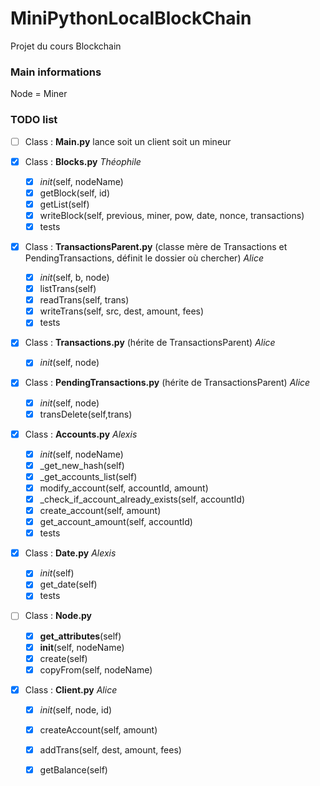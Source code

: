 # MiniPythonLocalBlockChain
Projet du cours Blockchain

### Main informations
Node = Miner

### TODO list
- [ ] Class : **Main.py** lance soit un client soit un mineur

- [x] Class : **Blocks.py** _Théophile_
  - [x] _init_(self, nodeName)
  - [x] getBlock(self, id)
  - [x] getList(self)
  - [x] writeBlock(self, previous, miner, pow, date, nonce, transactions)
  - [x] tests

- [x] Class : **TransactionsParent.py** (classe mère de Transactions et PendingTransactions, définit le dossier où chercher) _Alice_
  - [x] _init_(self, b, node)
  - [x] listTrans(self)
  - [x] readTrans(self, trans)
  - [x] writeTrans(self, src, dest, amount, fees)
  - [x] tests

- [x] Class : **Transactions.py** (hérite de TransactionsParent) _Alice_
  - [x] _init_(self, node)

- [x] Class : **PendingTransactions.py** (hérite de TransactionsParent) _Alice_
  - [x] _init_(self, node)
  - [x] transDelete(self,trans)

- [x] Class : **Accounts.py** _Alexis_
  - [x] _init_(self, nodeName)
  - [x] _get_new_hash(self)
  - [x] _get_accounts_list(self)
  - [x] modify_account(self, accountId, amount)
  - [x] _check_if_account_already_exists(self, accountId)
  - [x] create_account(self, amount)
  - [x] get_account_amount(self, accountId)
  - [x] tests

- [x] Class : **Date.py** _Alexis_
  - [x] _init_(self)
  - [x] get_date(self)
  - [x] tests

- [ ] Class : **Node.py** 
  - [x] __get_attributes__(self)
  - [x] __init__(self, nodeName)
  - [x] create(self)
  - [x] copyFrom(self, nodeName)

- [x] Class : **Client.py** _Alice_
  - [x] _init_(self, node, id)
  - [x] createAccount(self, amount)
  - [x] addTrans(self, dest, amount, fees)
  - [x] getBalance(self)

